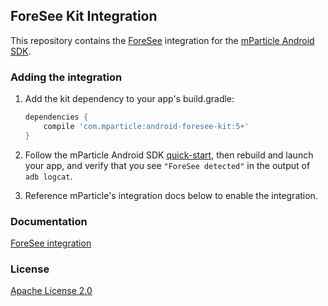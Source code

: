 ## ForeSee Kit Integration

This repository contains the [ForeSee](https://www.foresee.com) integration for the [mParticle Android SDK](https://github.com/mParticle/mparticle-android-sdk).

### Adding the integration

1. Add the kit dependency to your app's build.gradle:

    ```groovy
    dependencies {
        compile 'com.mparticle:android-foresee-kit:5+'
    }
    ```
2. Follow the mParticle Android SDK [quick-start](https://github.com/mParticle/mparticle-android-sdk), then rebuild and launch your app, and verify that you see `"ForeSee detected"` in the output of `adb logcat`.
3. Reference mParticle's integration docs below to enable the integration.

### Documentation

[ForeSee integration](http://docs.mparticle.com/?java#foresee)

### License

[Apache License 2.0](http://www.apache.org/licenses/LICENSE-2.0)